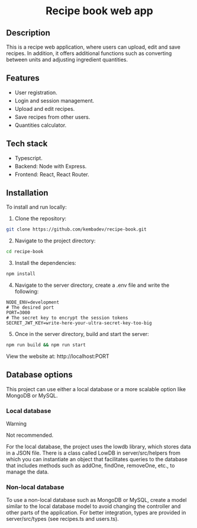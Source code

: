 <div align="center">
	<h1>Recipe book web app</h1>
</div>

## Description

  This is a recipe web application, where users can upload, edit and save recipes. In addition, it offers additional functions such as converting between units and adjusting ingredient quantities.

## Features

<ul style="display: flex; flex-direction: column; gap: 5px">
	<li>User registration.</li>
	<li>Login and session management.</li>
	<li>Upload and edit recipes.</li>
	<li>Save recipes from other users.</li>
  <li>Quantities calculator.</li>
</ul>

## Tech stack

<ul style="display: flex; flex-direction: column; gap: 5px">
  <li>Typescript.</li>
	<li>Backend: Node with Express.</li>
	<li>Frontend: React, React Router.</li>
</ul>

## Installation

To install and run locally:

1. Clone the repository:
  ```bash
  git clone https://github.com/kembadev/recipe-book.git
  ```
2. Navigate to the project directory:
  ```bash
  cd recipe-book
  ```
3. Install the dependencies:
  ```bash
  npm install
  ```
4. Navigate to the server directory, create a .env file and write the following:
  ```dotenv
  NODE_ENV=development
  # The desired port
  PORT=3000
  # The secret key to encrypt the session tokens
  SECRET_JWT_KEY=write-here-your-ultra-secret-key-too-big
  ```
5. Once in the server directory, build and start the server:
  ```bash
  npm run build && npm run start
  ```

View the website at: http://localhost:PORT

## Database options

  This project can use either a local database or a more scalable option like MongoDB or MySQL.

### Local database

  > [!WARNING]
  > Not recommended.

  For the local database, the project uses the lowdb library, which stores data in a JSON file. There is a class called LowDB in server/src/helpers from which you can instantiate an object that facilitates queries to the database that includes methods such as addOne, findOne, removeOne, etc., to manage the data.

### Non-local database

  To use a non-local database such as MongoDB or MySQL, create a model similar to the local database model to avoid changing the controller and other parts of the application. For better integration, types are provided in server/src/types (see recipes.ts and users.ts).